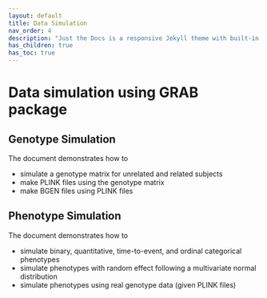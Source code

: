 ```yaml
---
layout: default
title: Data Simulation 
nav_order: 4
description: "Just the Docs is a responsive Jekyll theme with built-in search that is easily customizable and hosted on GitHub Pages."
has_children: true
has_toc: true
---
```


# Data simulation using GRAB package

## Genotype Simulation

The document demonstrates how to 
- simulate a genotype matrix for unrelated and related subjects
- make PLINK files using the genotype matrix
- make BGEN files using PLINK files

## Phenotype Simulation

The document demonstrates how to 
- simulate binary, quantitative, time-to-event, and ordinal categorical phenotypes
- simulate phenotypes with random effect following a multivariate normal distribution
- simulate phenotypes using real genotype data (given PLINK files)

